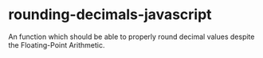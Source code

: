 # rounding-decimals-javascript
An function which should be able to properly round decimal values despite the Floating-Point Arithmetic.
